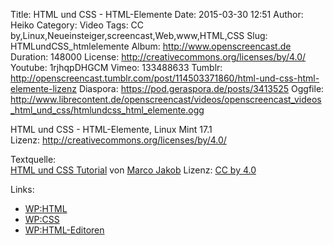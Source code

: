 Title: HTML und CSS - HTML-Elemente
Date: 2015-03-30 12:51
Author: Heiko
Category: Video
Tags: CC by,Linux,Neueinsteiger,screencast,Web,www,HTML,CSS
Slug: HTMLundCSS_htmlelemente
Album: http://www.openscreencast.de
Duration: 148000
License: http://creativecommons.org/licenses/by/4.0/
Youtube: 1rjhqpDHGCM
Vimeo: 133488633
Tumblr: http://openscreencast.tumblr.com/post/114503371860/html-und-css-html-elemente-lizenz
Diaspora: https://pod.geraspora.de/posts/3413525
Oggfile: http://www.librecontent.de/openscreencast/videos/openscreencast_videos_html_und_css/htmlundcss_html_elemente.ogg

HTML und CSS - HTML-Elemente, Linux Mint 17.1  
Lizenz: <http://creativecommons.org/licenses/by/4.0/>  
  
Textquelle:  
[HTML und CSS Tutorial](http://code.makery.ch/library/html-css/de/) von [Marco
Jakob](http://code.makery.ch/about/) Lizenz: [CC by
4.0](http://creativecommons.org/licenses/by/4.0/)

Links:

  * [WP:HTML](http://de.wikipedia.org/wiki/Hypertext_Markup_Language "Link zu wikipedia.org" )
  * [WP:CSS](http://de.wikipedia.org/wiki/Cascading_Style_Sheets "Link zu wikipedia.org" )
  * [WP:HTML-Editoren](http://de.wikipedia.org/wiki/Liste_von_HTML-Editoren "Link zu wikipedia.org" )


